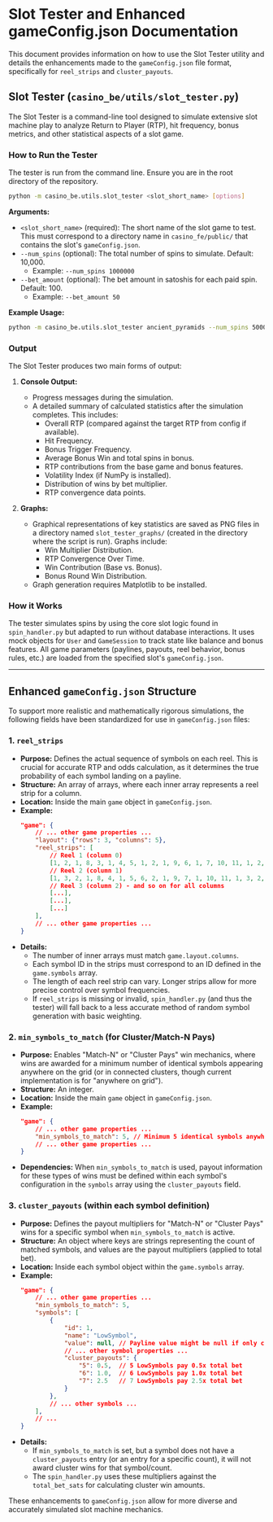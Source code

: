 # Slot Tester and Enhanced gameConfig.json Documentation

This document provides information on how to use the Slot Tester utility and details the enhancements made to the `gameConfig.json` file format, specifically for `reel_strips` and `cluster_payouts`.

## Slot Tester (`casino_be/utils/slot_tester.py`)

The Slot Tester is a command-line tool designed to simulate extensive slot machine play to analyze Return to Player (RTP), hit frequency, bonus metrics, and other statistical aspects of a slot game.

### How to Run the Tester

The tester is run from the command line. Ensure you are in the root directory of the repository.

```bash
python -m casino_be.utils.slot_tester <slot_short_name> [options]
```

**Arguments:**

*   `<slot_short_name>` (required): The short name of the slot game to test. This must correspond to a directory name in `casino_fe/public/` that contains the slot's `gameConfig.json`.
*   `--num_spins` (optional): The total number of spins to simulate. Default: 10,000.
    *   Example: `--num_spins 1000000`
*   `--bet_amount` (optional): The bet amount in satoshis for each paid spin. Default: 100.
    *   Example: `--bet_amount 50`

**Example Usage:**

```bash
python -m casino_be.utils.slot_tester ancient_pyramids --num_spins 50000 --bet_amount 100
```

### Output

The Slot Tester produces two main forms of output:

1.  **Console Output:**
    *   Progress messages during the simulation.
    *   A detailed summary of calculated statistics after the simulation completes. This includes:
        *   Overall RTP (compared against the target RTP from config if available).
        *   Hit Frequency.
        *   Bonus Trigger Frequency.
        *   Average Bonus Win and total spins in bonus.
        *   RTP contributions from the base game and bonus features.
        *   Volatility Index (if NumPy is installed).
        *   Distribution of wins by bet multiplier.
        *   RTP convergence data points.

2.  **Graphs:**
    *   Graphical representations of key statistics are saved as PNG files in a directory named `slot_tester_graphs/` (created in the directory where the script is run). Graphs include:
        *   Win Multiplier Distribution.
        *   RTP Convergence Over Time.
        *   Win Contribution (Base vs. Bonus).
        *   Bonus Round Win Distribution.
    *   Graph generation requires Matplotlib to be installed.

### How it Works

The tester simulates spins by using the core slot logic found in `spin_handler.py` but adapted to run without database interactions. It uses mock objects for `User` and `GameSession` to track state like balance and bonus features. All game parameters (paylines, payouts, reel behavior, bonus rules, etc.) are loaded from the specified slot's `gameConfig.json`.

---

## Enhanced `gameConfig.json` Structure

To support more realistic and mathematically rigorous simulations, the following fields have been standardized for use in `gameConfig.json` files:

### 1. `reel_strips`

*   **Purpose:** Defines the actual sequence of symbols on each reel. This is crucial for accurate RTP and odds calculation, as it determines the true probability of each symbol landing on a payline.
*   **Structure:** An array of arrays, where each inner array represents a reel strip for a column.
*   **Location:** Inside the main `game` object in `gameConfig.json`.
*   **Example:**
    ```json
    "game": {
        // ... other game properties ...
        "layout": {"rows": 3, "columns": 5},
        "reel_strips": [
            // Reel 1 (column 0)
            [1, 2, 1, 8, 3, 1, 4, 5, 1, 2, 1, 9, 6, 1, 7, 10, 11, 1, 2, 1, 3, 4, 5, 1, 2],
            // Reel 2 (column 1)
            [1, 3, 2, 1, 8, 4, 1, 5, 6, 2, 1, 9, 7, 1, 10, 11, 1, 3, 2, 1, 4, 5, 6, 1, 3],
            // Reel 3 (column 2) - and so on for all columns
            [...],
            [...],
            [...]
        ],
        // ... other game properties ...
    }
    ```
*   **Details:**
    *   The number of inner arrays must match `game.layout.columns`.
    *   Each symbol ID in the strips must correspond to an ID defined in the `game.symbols` array.
    *   The length of each reel strip can vary. Longer strips allow for more precise control over symbol frequencies.
    *   If `reel_strips` is missing or invalid, `spin_handler.py` (and thus the tester) will fall back to a less accurate method of random symbol generation with basic weighting.

### 2. `min_symbols_to_match` (for Cluster/Match-N Pays)

*   **Purpose:** Enables "Match-N" or "Cluster Pays" win mechanics, where wins are awarded for a minimum number of identical symbols appearing anywhere on the grid (or in connected clusters, though current implementation is for "anywhere on grid").
*   **Structure:** An integer.
*   **Location:** Inside the main `game` object in `gameConfig.json`.
*   **Example:**
    ```json
    "game": {
        // ... other game properties ...
        "min_symbols_to_match": 5, // Minimum 5 identical symbols anywhere for a cluster win
        // ... other game properties ...
    }
    ```
*   **Dependencies:** When `min_symbols_to_match` is used, payout information for these types of wins must be defined within each symbol's configuration in the `symbols` array using the `cluster_payouts` field.

### 3. `cluster_payouts` (within each symbol definition)

*   **Purpose:** Defines the payout multipliers for "Match-N" or "Cluster Pays" wins for a specific symbol when `min_symbols_to_match` is active.
*   **Structure:** An object where keys are strings representing the count of matched symbols, and values are the payout multipliers (applied to total bet).
*   **Location:** Inside each symbol object within the `game.symbols` array.
*   **Example:**
    ```json
    "game": {
        // ... other game properties ...
        "min_symbols_to_match": 5,
        "symbols": [
            {
                "id": 1,
                "name": "LowSymbol",
                "value": null, // Payline value might be null if only cluster pays
                // ... other symbol properties ...
                "cluster_payouts": {
                    "5": 0.5,  // 5 LowSymbols pay 0.5x total bet
                    "6": 1.0,  // 6 LowSymbols pay 1.0x total bet
                    "7": 2.5   // 7 LowSymbols pay 2.5x total bet
                }
            },
            // ... other symbols ...
        ],
        // ...
    }
    ```
*   **Details:**
    *   If `min_symbols_to_match` is set, but a symbol does not have a `cluster_payouts` entry (or an entry for a specific count), it will not award cluster wins for that symbol/count.
    *   The `spin_handler.py` uses these multipliers against the `total_bet_sats` for calculating cluster win amounts.

These enhancements to `gameConfig.json` allow for more diverse and accurately simulated slot machine mechanics.
